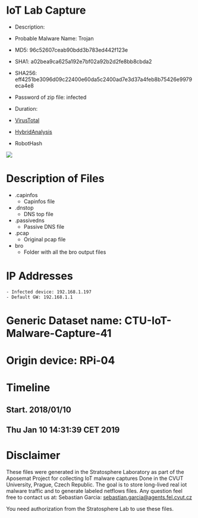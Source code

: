 # IoT Lab Capture
- Description: 
- Probable Malware Name: Trojan
- MD5: 96c52607ceab90bdd3b783ed442f123e 
- SHA1: a02bea9ca625a192e7bf02a92b2d2fe8bb8cbda2 
- SHA256: eff4251be3096d09c22400e60da5c2400ad7e3d37a4feb8b75426e9979eca4e8 
- Password of zip file: infected
- Duration: 

- [VirusTotal](https://www.virustotal.com/en/file/eff4251be3096d09c22400e60da5c2400ad7e3d37a4feb8b75426e9979eca4e8/analysis/)
- [HybridAnalysis](https://www.hybrid-analysis.com/sample/eff4251be3096d09c22400e60da5c2400ad7e3d37a4feb8b75426e9979eca4e8?environmentId=2)
- RobotHash

[![](https://robohash.org/96c52607ceab90bdd3b783ed442f123e)](https://robohash.org)

# Description of Files

- .capinfos
    - Capinfos file
- .dnstop
    - DNS top file
- .passivedns
    - Passive DNS file
- .pcap
    - Original pcap file
- bro
    - Folder with all the bro output files

# IP Addresses
    - Infected device: 192.168.1.197
    - Default GW: 192.168.1.1

# Generic Dataset name: CTU-IoT-Malware-Capture-41
# Origin device: RPi-04

# Timeline

## Start. 2018/01/10
## Thu Jan 10 14:31:39 CET 2019

# Disclaimer 
These files were generated in the Stratosphere Laboratory as part of the Aposemat Project for collecting IoT malware captures Done in the CVUT University, Prague, Czech Republic.
The goal is to store long-lived real iot malware traffic and to generate labeled netflows files.
Any question feel free to contact us at:
Sebastian Garcia: sebastian.garcia@agents.fel.cvut.cz

You need authorization from the Stratosphere Lab to use these files.
